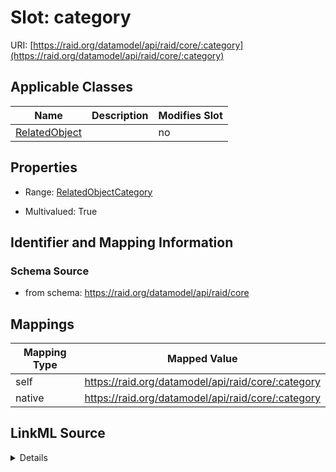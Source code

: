 

# Slot: category



URI: [https://raid.org/datamodel/api/raid/core/:category](https://raid.org/datamodel/api/raid/core/:category)



<!-- no inheritance hierarchy -->





## Applicable Classes

| Name | Description | Modifies Slot |
| --- | --- | --- |
| [RelatedObject](RelatedObject.md) |  |  no  |







## Properties

* Range: [RelatedObjectCategory](RelatedObjectCategory.md)

* Multivalued: True





## Identifier and Mapping Information







### Schema Source


* from schema: https://raid.org/datamodel/api/raid/core




## Mappings

| Mapping Type | Mapped Value |
| ---  | ---  |
| self | https://raid.org/datamodel/api/raid/core/:category |
| native | https://raid.org/datamodel/api/raid/core/:category |




## LinkML Source

<details>
```yaml
name: category
from_schema: https://raid.org/datamodel/api/raid/core
rank: 1000
alias: category
owner: RelatedObject
domain_of:
- RelatedObject
range: RelatedObjectCategory
multivalued: true

```
</details>